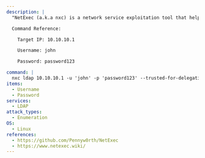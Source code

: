 ```yaml
---
description: |
  "NetExec (a.k.a nxc) is a network service exploitation tool that helps automate assessing the security of large networks." - https://www.netexec.wiki/. This command will enumerate domain groups, local groups, users, user descriptions, users trusted for delegation, users without a password, You can also use CIDR notation to target a range of ip addresses (i.e. 10.10.10.0/24).

  Command Reference:

  	Target IP: 10.10.10.1

  	Username: john

  	Password: password123

command: |
  nxc ldap 10.10.10.1 -u 'john' -p 'password123' --trusted-for-delegation  --password-not-required --admin-count --users --groups
items:
  - Username
  - Password
services:
  - LDAP
attack_types:
  - Enumeration
OS:
  - Linux
references:
  - https://github.com/Pennyw0rth/NetExec
  - https://www.netexec.wiki/
---
```

